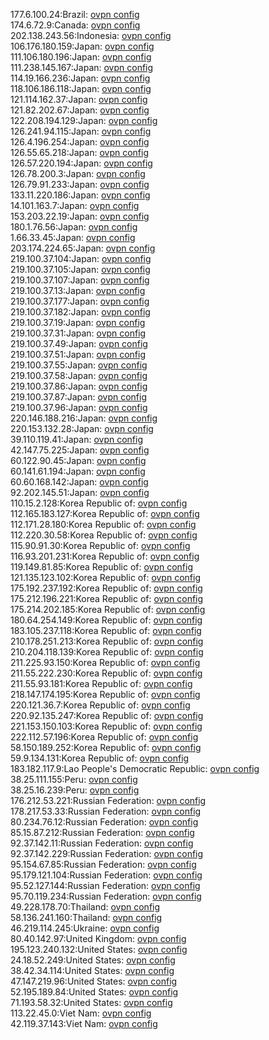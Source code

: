 177.6.100.24:Brazil: [ovpn config](vpn/177_6_100_24.ovpn)  
174.6.72.9:Canada: [ovpn config](vpn/174_6_72_9.ovpn)  
202.138.243.56:Indonesia: [ovpn config](vpn/202_138_243_56.ovpn)  
106.176.180.159:Japan: [ovpn config](vpn/106_176_180_159.ovpn)  
111.106.180.196:Japan: [ovpn config](vpn/111_106_180_196.ovpn)  
111.238.145.167:Japan: [ovpn config](vpn/111_238_145_167.ovpn)  
114.19.166.236:Japan: [ovpn config](vpn/114_19_166_236.ovpn)  
118.106.186.118:Japan: [ovpn config](vpn/118_106_186_118.ovpn)  
121.114.162.37:Japan: [ovpn config](vpn/121_114_162_37.ovpn)  
121.82.202.67:Japan: [ovpn config](vpn/121_82_202_67.ovpn)  
122.208.194.129:Japan: [ovpn config](vpn/122_208_194_129.ovpn)  
126.241.94.115:Japan: [ovpn config](vpn/126_241_94_115.ovpn)  
126.4.196.254:Japan: [ovpn config](vpn/126_4_196_254.ovpn)  
126.55.65.218:Japan: [ovpn config](vpn/126_55_65_218.ovpn)  
126.57.220.194:Japan: [ovpn config](vpn/126_57_220_194.ovpn)  
126.78.200.3:Japan: [ovpn config](vpn/126_78_200_3.ovpn)  
126.79.91.233:Japan: [ovpn config](vpn/126_79_91_233.ovpn)  
133.11.220.186:Japan: [ovpn config](vpn/133_11_220_186.ovpn)  
14.101.163.7:Japan: [ovpn config](vpn/14_101_163_7.ovpn)  
153.203.22.19:Japan: [ovpn config](vpn/153_203_22_19.ovpn)  
180.1.76.56:Japan: [ovpn config](vpn/180_1_76_56.ovpn)  
1.66.33.45:Japan: [ovpn config](vpn/1_66_33_45.ovpn)  
203.174.224.65:Japan: [ovpn config](vpn/203_174_224_65.ovpn)  
219.100.37.104:Japan: [ovpn config](vpn/219_100_37_104.ovpn)  
219.100.37.105:Japan: [ovpn config](vpn/219_100_37_105.ovpn)  
219.100.37.107:Japan: [ovpn config](vpn/219_100_37_107.ovpn)  
219.100.37.13:Japan: [ovpn config](vpn/219_100_37_13.ovpn)  
219.100.37.177:Japan: [ovpn config](vpn/219_100_37_177.ovpn)  
219.100.37.182:Japan: [ovpn config](vpn/219_100_37_182.ovpn)  
219.100.37.19:Japan: [ovpn config](vpn/219_100_37_19.ovpn)  
219.100.37.31:Japan: [ovpn config](vpn/219_100_37_31.ovpn)  
219.100.37.49:Japan: [ovpn config](vpn/219_100_37_49.ovpn)  
219.100.37.51:Japan: [ovpn config](vpn/219_100_37_51.ovpn)  
219.100.37.55:Japan: [ovpn config](vpn/219_100_37_55.ovpn)  
219.100.37.58:Japan: [ovpn config](vpn/219_100_37_58.ovpn)  
219.100.37.86:Japan: [ovpn config](vpn/219_100_37_86.ovpn)  
219.100.37.87:Japan: [ovpn config](vpn/219_100_37_87.ovpn)  
219.100.37.96:Japan: [ovpn config](vpn/219_100_37_96.ovpn)  
220.146.188.216:Japan: [ovpn config](vpn/220_146_188_216.ovpn)  
220.153.132.28:Japan: [ovpn config](vpn/220_153_132_28.ovpn)  
39.110.119.41:Japan: [ovpn config](vpn/39_110_119_41.ovpn)  
42.147.75.225:Japan: [ovpn config](vpn/42_147_75_225.ovpn)  
60.122.90.45:Japan: [ovpn config](vpn/60_122_90_45.ovpn)  
60.141.61.194:Japan: [ovpn config](vpn/60_141_61_194.ovpn)  
60.60.168.142:Japan: [ovpn config](vpn/60_60_168_142.ovpn)  
92.202.145.51:Japan: [ovpn config](vpn/92_202_145_51.ovpn)  
110.15.2.128:Korea Republic of: [ovpn config](vpn/110_15_2_128.ovpn)  
112.165.183.127:Korea Republic of: [ovpn config](vpn/112_165_183_127.ovpn)  
112.171.28.180:Korea Republic of: [ovpn config](vpn/112_171_28_180.ovpn)  
112.220.30.58:Korea Republic of: [ovpn config](vpn/112_220_30_58.ovpn)  
115.90.91.30:Korea Republic of: [ovpn config](vpn/115_90_91_30.ovpn)  
116.93.201.231:Korea Republic of: [ovpn config](vpn/116_93_201_231.ovpn)  
119.149.81.85:Korea Republic of: [ovpn config](vpn/119_149_81_85.ovpn)  
121.135.123.102:Korea Republic of: [ovpn config](vpn/121_135_123_102.ovpn)  
175.192.237.192:Korea Republic of: [ovpn config](vpn/175_192_237_192.ovpn)  
175.212.196.221:Korea Republic of: [ovpn config](vpn/175_212_196_221.ovpn)  
175.214.202.185:Korea Republic of: [ovpn config](vpn/175_214_202_185.ovpn)  
180.64.254.149:Korea Republic of: [ovpn config](vpn/180_64_254_149.ovpn)  
183.105.237.118:Korea Republic of: [ovpn config](vpn/183_105_237_118.ovpn)  
210.178.251.213:Korea Republic of: [ovpn config](vpn/210_178_251_213.ovpn)  
210.204.118.139:Korea Republic of: [ovpn config](vpn/210_204_118_139.ovpn)  
211.225.93.150:Korea Republic of: [ovpn config](vpn/211_225_93_150.ovpn)  
211.55.222.230:Korea Republic of: [ovpn config](vpn/211_55_222_230.ovpn)  
211.55.93.181:Korea Republic of: [ovpn config](vpn/211_55_93_181.ovpn)  
218.147.174.195:Korea Republic of: [ovpn config](vpn/218_147_174_195.ovpn)  
220.121.36.7:Korea Republic of: [ovpn config](vpn/220_121_36_7.ovpn)  
220.92.135.247:Korea Republic of: [ovpn config](vpn/220_92_135_247.ovpn)  
221.153.150.103:Korea Republic of: [ovpn config](vpn/221_153_150_103.ovpn)  
222.112.57.196:Korea Republic of: [ovpn config](vpn/222_112_57_196.ovpn)  
58.150.189.252:Korea Republic of: [ovpn config](vpn/58_150_189_252.ovpn)  
59.9.134.131:Korea Republic of: [ovpn config](vpn/59_9_134_131.ovpn)  
183.182.117.9:Lao People's Democratic Republic: [ovpn config](vpn/183_182_117_9.ovpn)  
38.25.111.155:Peru: [ovpn config](vpn/38_25_111_155.ovpn)  
38.25.16.239:Peru: [ovpn config](vpn/38_25_16_239.ovpn)  
176.212.53.221:Russian Federation: [ovpn config](vpn/176_212_53_221.ovpn)  
178.217.53.33:Russian Federation: [ovpn config](vpn/178_217_53_33.ovpn)  
80.234.76.12:Russian Federation: [ovpn config](vpn/80_234_76_12.ovpn)  
85.15.87.212:Russian Federation: [ovpn config](vpn/85_15_87_212.ovpn)  
92.37.142.11:Russian Federation: [ovpn config](vpn/92_37_142_11.ovpn)  
92.37.142.229:Russian Federation: [ovpn config](vpn/92_37_142_229.ovpn)  
95.154.67.85:Russian Federation: [ovpn config](vpn/95_154_67_85.ovpn)  
95.179.121.104:Russian Federation: [ovpn config](vpn/95_179_121_104.ovpn)  
95.52.127.144:Russian Federation: [ovpn config](vpn/95_52_127_144.ovpn)  
95.70.119.234:Russian Federation: [ovpn config](vpn/95_70_119_234.ovpn)  
49.228.178.70:Thailand: [ovpn config](vpn/49_228_178_70.ovpn)  
58.136.241.160:Thailand: [ovpn config](vpn/58_136_241_160.ovpn)  
46.219.114.245:Ukraine: [ovpn config](vpn/46_219_114_245.ovpn)  
80.40.142.97:United Kingdom: [ovpn config](vpn/80_40_142_97.ovpn)  
195.123.240.132:United States: [ovpn config](vpn/195_123_240_132.ovpn)  
24.18.52.249:United States: [ovpn config](vpn/24_18_52_249.ovpn)  
38.42.34.114:United States: [ovpn config](vpn/38_42_34_114.ovpn)  
47.147.219.96:United States: [ovpn config](vpn/47_147_219_96.ovpn)  
52.195.189.84:United States: [ovpn config](vpn/52_195_189_84.ovpn)  
71.193.58.32:United States: [ovpn config](vpn/71_193_58_32.ovpn)  
113.22.45.0:Viet Nam: [ovpn config](vpn/113_22_45_0.ovpn)  
42.119.37.143:Viet Nam: [ovpn config](vpn/42_119_37_143.ovpn)  
